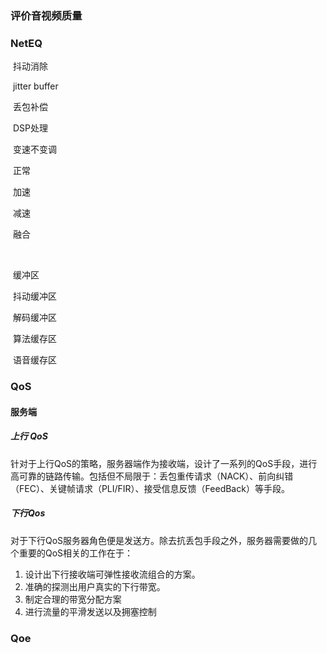 ### 评价音视频质量



### NetEQ

​	抖动消除

​		jitter buffer

​	丢包补偿

​	DSP处理

​		变速不变调

​		正常

​		加速

​		减速

​		融合

​	

​	缓冲区

​		抖动缓冲区

​		解码缓冲区

​		算法缓存区

​		语音缓存区



### QoS

#### 服务端

##### 上行 QoS

针对于上行QoS的策略，服务器端作为接收端，设计了一系列的QoS手段，进行高可靠的链路传输。包括但不局限于：丢包重传请求（NACK）、前向纠错（FEC）、关键帧请求（PLI/FIR）、接受信息反馈（FeedBack）等手段。

##### 下行Qos

对于下行QoS服务器角色便是发送方。除去抗丢包手段之外，服务器需要做的几个重要的QoS相关的工作在于：

1. 设计出下行接收端可弹性接收流组合的方案。
2. 准确的探测出用户真实的下行带宽。
3. 制定合理的带宽分配方案
4. 进行流量的平滑发送以及拥塞控制

### Qoe